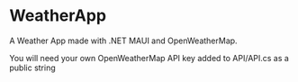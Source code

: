 # WeatherApp

A Weather App made with .NET MAUI and OpenWeatherMap.

You will need your own OpenWeatherMap API key added to API/API.cs as a public string
